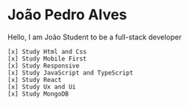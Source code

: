 # João Pedro Alves

Hello, I am João
Student to be a full-stack developer

    [x] Study Html and Css
    [x] Study Mobile First
    [x] Study Responsive
    [x] Study JavaScript and TypeScript
    [x] Study React
    [x] Study Ux and Ui
    [x] Study MongoDB
